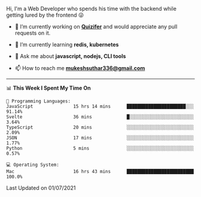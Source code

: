 Hi, I'm a Web Developer who spends his time with the backend while getting lured by the frontend 😜

- 🔭 I’m currently working on **[Quizifer](https://github.com/SutharMukesh/Quizifer/)** and would appreciate any pull requests on it.

- 🌱 I’m currently learning **redis, kubernetes**

- 💬 Ask me about **javascript, nodejs, CLI tools**

- 📫 How to reach me **mukeshsuthar336@gmail.com**

---
<!--START_SECTION:waka-->
📊 **This Week I Spent My Time On** 

```text
💬 Programming Languages: 
JavaScript               15 hrs 14 mins      ██████████████████████░░░   91.14% 
Svelte                   36 mins             █░░░░░░░░░░░░░░░░░░░░░░░░   3.64% 
TypeScript               20 mins             ░░░░░░░░░░░░░░░░░░░░░░░░░   2.09% 
JSON                     17 mins             ░░░░░░░░░░░░░░░░░░░░░░░░░   1.77% 
Python                   5 mins              ░░░░░░░░░░░░░░░░░░░░░░░░░   0.57%

💻 Operating System: 
Mac                      16 hrs 43 mins      █████████████████████████   100.0%

```


 Last Updated on 01/07/2021
<!--END_SECTION:waka-->
